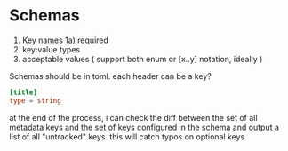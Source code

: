 # Schemas
1) Key names
1a) required
2) key:value types
3) acceptable values ( support both enum or [x..y] notation, ideally )


Schemas should be in toml. each header can be a key?

```toml
[title]
type = string

```

at the end of the process, i can check the diff between the set of all metadata keys and the set of keys configured in the schema and output a list of all "untracked" keys. this will catch typos on optional keys
